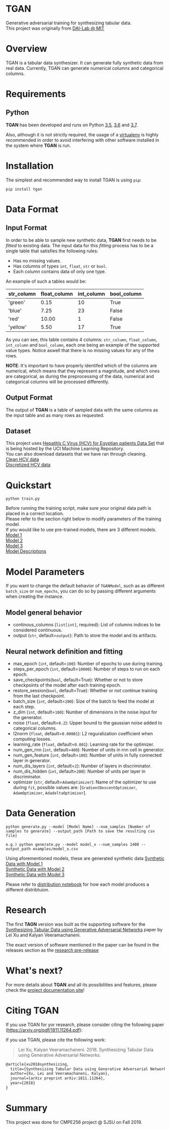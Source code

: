 # TGAN
Generative adversarial training for synthesizing tabular data.  
This project was originally from [DAI-Lab @ MIT](https://DAI-Lab.github.io/TGAN)

# Overview
TGAN is a tabular data synthesizer. It can generate fully synthetic data from real data. Currently, TGAN can
generate numerical columns and categorical columns.

# Requirements

## Python

**TGAN** has been developed and runs on Python [3.5](https://www.python.org/downloads/release/python-356/),
[3.6](https://www.python.org/downloads/release/python-360/) and
[3.7](https://www.python.org/downloads/release/python-370/).

Also, although it is not strictly required, the usage of a [virtualenv](https://virtualenv.pypa.io/en/latest/)
is highly recommended in order to avoid interfering with other software installed in the system where **TGAN**
is run.

# Installation

The simplest and recommended way to install TGAN is using `pip`:

```
pip install tgan
```

# Data Format

## Input Format

In order to be able to sample new synthetic data, **TGAN** first needs to be *fitted* to
existing data. The input data for this *fitting* process has to be a single table that satisfies the following
rules:

* Has no missing values.
* Has columns of types `int`, `float`, `str` or `bool`.
* Each column contains data of only one type.

An example of such a tables would be:

| str_column | float_column | int_column | bool_column |
|------------|--------------|------------|-------------|
|    'green' |         0.15 |         10 |        True |
|     'blue' |         7.25 |         23 |       False |
|      'red' |        10.00 |          1 |       False |
|   'yellow' |         5.50 |         17 |        True |

As you can see, this table contains 4 columns: `str_column`, `float_column`, `int_column` and
`bool_column`, each one being an example of the supported value types. Notice aswell that there is
no missing values for any of the rows.

**NOTE**: It's important to have properly identifed which of the columns are numerical, which means
that they represent a magnitude, and which ones are categorical, as during the preprocessing of
the data, numerical and categorical columns will be processed differently.

## Output Format

The output of **TGAN** is a table of sampled data with the same columns as the input table and as
many rows as requested.

## Dataset
This project uses [Hepatitis C Virus (HCV) for Egyptian patients Data Set](https://archive.ics.uci.edu/ml/datasets/Hepatitis+C+Virus+%28HCV%29+for+Egyptian+patients) that is being hosted by the UCI Machine Learning Repository.  
You can also download datasets that we have ran through cleaning.  
[Clean HCV data](https://drive.google.com/file/d/16y24a7n-IF8Lqq16lgfJj7K8Uy5Pq3TR/view?usp=sharing)  
[Discretized HCV data](https://drive.google.com/file/d/1XjjUoHOwD71hypDzLTtf0j4HOZPCjDVg/view?usp=sharing)

# Quickstart

```
python train.py
```

Before running the training script, make sure your original data path is placed in a correct location.  
Please refer to the section right below to modify parameters of the training model.  
If you would like to use pre-trained models, there are 3 different models.
[Model 1](https://drive.google.com/file/d/1jxWPmmzmlWkJW2txgaN-93cB22GZK0Ob/view?usp=sharing)  
[Model 2](https://drive.google.com/file/d/1ef6ZUkWwrt9TxWV9Ze-Dz5NXFNXLVTQ6/view?usp=sharing)  
[Model 3](https://drive.google.com/file/d/1FpgRx_JKlP3yuiZLFfnyrBzLDjngJOeH/view?usp=sharing)  
[Model Descriptions](https://drive.google.com/file/d/1BzIwGYd9dnZeLEd0c-X3EZo1zrlp4bcL/view?usp=sharing)

# Model Parameters

If you want to change the default behavior of `TGANModel`, such as as different `batch_size` or
`num_epochs`, you can do so by passing different arguments when creating the instance.

## Model general behavior

* continous_columns (`list[int]`, required): List of columns indices to be considered continuous.
* output (`str`, default=`output`): Path to store the model and its artifacts.

## Neural network definition and fitting

* max_epoch (`int`, default=`100`): Number of epochs to use during training.
* steps_per_epoch (`int`, default=`10000`): Number of steps to run on each epoch.
* save_checkpoints(`bool`, default=True): Whether or not to store checkpoints of the model after each training epoch.
* restore_session(`bool`, default=True): Whether or not continue training from the last checkpoint.
* batch_size (`int`, default=`200`): Size of the batch to feed the model at each step.
* z_dim (`int`, default=`100`): Number of dimensions in the noise input for the generator.
* noise (`float`, default=`0.2`): Upper bound to the gaussian noise added to categorical columns.
* l2norm (`float`, default=`0.00001`): L2 reguralization coefficient when computing losses.
* learning_rate (`float`, default=`0.001`): Learning rate for the optimizer.
* num_gen_rnn (`int`, default=`400`): Number of units in rnn cell in generator.
* num_gen_feature (`int`, default=`100`): Number of units in fully connected layer in generator.
* num_dis_layers (`int`, default=`2`): Number of layers in discriminator.
* num_dis_hidden (`int`, default=`200`): Number of units per layer in discriminator.
* optimizer (`str`, default=`AdamOptimizer`): Name of the optimizer to use during `fit`, possible
  values are: [`GradientDescentOptimizer`, `AdamOptimizer`, `AdadeltaOptimizer`].

# Data Generation
```
python generate.py --model [Model Name] --num_samples [Number of samples to generate] --output_path [Path to save the resulting csv file]

e.g.) python generate.py --model model_x --num_samples 1400 --output_path examples/model_x.csv
```

Using aforementioned models, these are generated synthetic data
[Synthetic Data with Model 1](https://drive.google.com/file/d/1BNld7dheIDWQ-YRIF9LAFQ391osmp0aN/view?usp=sharing)  
[Synthetic Data with Model 2](https://drive.google.com/file/d/1Uzd1ecmCxhB0okAzRDUdhIv9z4dSk6hn/view?usp=sharing)  
[Synthetic Data with Model 3](https://drive.google.com/file/d/1b0YBrQsonLPHwJJppvb3tJdWki--J1c7/view?usp=sharing)  

Please refer to [distribution notebook](distribution.ipynb) for how each model produces a different distribtuion.

# Research

The first **TAGN** version was built as the supporting software for the [Synthesizing Tabular Data using Generative Adversarial Networks](https://arxiv.org/pdf/1811.11264.pdf) paper by Lei Xu and Kalyan Veeramachaneni.

The exact version of software mentioned in the paper can be found in the releases section as the [research pre-release](https://github.com/DAI-Lab/TGAN/releases/tag/research)

# What's next?

For more details about **TGAN** and all its possibilities and features, please check the
[project documentation site](https://DAI-Lab.github.io/TGAN/)!

# Citing TGAN

If you use TGAN for yor research, please consider citing the following paper (https://arxiv.org/pdf/1811.11264.pdf):

If you use TGAN, please cite the following work:

> Lei Xu, Kalyan Veeramachaneni. 2018. Synthesizing Tabular Data using Generative Adversarial Networks.

```LaTeX
@article{xu2018synthesizing,
  title={Synthesizing Tabular Data using Generative Adversarial Networks},
  author={Xu, Lei and Veeramachaneni, Kalyan},
  journal={arXiv preprint arXiv:1811.11264},
  year={2018}
}
```
# Summary
This project was done for CMPE256 project @ SJSU on Fall 2019.
